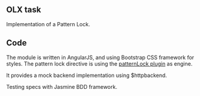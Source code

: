 ## OLX task

Implementation of a Pattern Lock.

## Code

The module is written in AngularJS, and using Bootstrap CSS framework for styles.
The pattern lock directive is using the [patternLock plugin](ignitersworld.com/lab/patternLock.html) as engine.

It provides a mock backend implementation using $httpbackend.

Testing specs with Jasmine BDD framework.